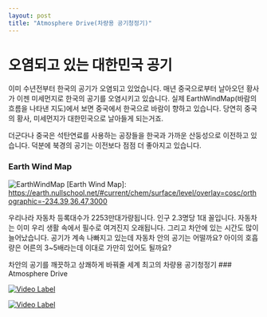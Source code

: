 ```yaml
---
layout: post
title: "Atmosphere Drive(차량용 공기청정기)"
---
```


# 오염되고 있는 대한민국 공기

이미 수년전부터 한국의 공기가 오염되고 있었습니다.
매년 중국으로부터 날아오던 황사가 이젠 미세먼지로 한국의 공기를 오염시키고 있습니다.
실제 EarthWindMap(바람의 흐름을 나타낸 지도)에서 보면 중국에서 한국으로 바람이 향하고 있습니다.
당연히 중국의 황사, 미세먼지가 대한민국으로 날아들게 되는거죠.

더군다나 중국은 석탄연료를 사용하는 공장들을 한국과 가까운 산둥성으로 이전하고 있습니다.
덕분에 북경의 공기는 이전보다 점점 더 좋아지고 있습니다.

### Earth Wind Map
![EarthWindMap](https://amwaybusiness.github.io/img/korea_air.jpg)
[Earth Wind Map]: https://earth.nullschool.net/#current/chem/surface/level/overlay=cosc/orthographic=-234.39,36.47,3000

우리나라 자동차 등록대수가 2253만대가량됩니다. 인구 2.3명당 1대 꼴입니다.
자동차는 이미 우리 생활 속에서 필수로 여겨진지 오래됩니다.
그리고 차안에 있는 시간도 많이 늘어났습니다.
공기가 계속 나빠지고 있는데 자동차 안의 공기는 어떨까요?
아이의 호흡량은 어른의 3~5배라는데 이대로 가만히 있어도 될까요?

차안의 공기를 깨끗하고 상쾌하게 바꿔줄 세계 최고의 차량용 공기청정기 ### Atmosphere Drive

[![Video Label](http://img.youtube.com/vi/ppNajnxE2r4/0.jpg)](https://www.youtube.com/watch?v=ppNajnxE2r4)

[![Video Label](http://img.youtube.com/vi/VMlDwImAKB8/0.jpg)](https://www.youtube.com/watch?v=VMlDwImAKB8)
